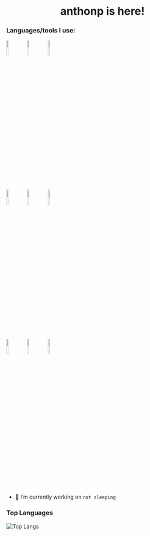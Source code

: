 <h1 align="center">anthonp is here!</h3>

### Languages/tools I use:

<code><img width="10%" src="https://www.vectorlogo.zone/logos/apache/apache-ar21.svg"></code>
<code><img width="10%" src="https://www.vectorlogo.zone/logos/gnu_bash/gnu_bash-official.svg"></code>
<code><img width="10%" src="https://www.vectorlogo.zone/logos/git-scm/git-scm-ar21.svg"></code>
<br/>
<code><img width="10%" src="https://www.vectorlogo.zone/logos/archive/archive-ar21.svg"></code>
<code><img width="10%" src="https://www.vectorlogo.zone/logos/javascript/javascript-ar21.svg"></code>
<code><img width="10%" src="https://www.vectorlogo.zone/logos/linux/linux-icon.svg"></code>
<br/>
<code><img width="10%" src="https://www.vectorlogo.zone/logos/mysql/mysql-ar21.svg"></code>
<code><img width="10%" src="https://www.vectorlogo.zone/logos/php/php-ar21.svg"></code>
<code><img width="10%" src="https://github.com/rahul-jha98/README_icons/blob/main/language_and_tools/square/python/python.svg"></code>

- 🔭 I’m currently working on ```not sleeping```

### Top Languages
 ![Top Langs](https://github-readme-stats.vercel.app/api/top-langs/?username=kritika-pattalam&layout=compact)
